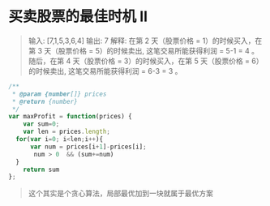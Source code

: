 # 买卖股票的最佳时机 II
> 输入: [7,1,5,3,6,4]
输出: 7
解释: 在第 2 天（股票价格 = 1）的时候买入，在第 3 天（股票价格 = 5）的时候卖出, 这笔交易所能获得利润 = 5-1 = 4 。
     随后，在第 4 天（股票价格 = 3）的时候买入，在第 5 天（股票价格 = 6）的时候卖出, 这笔交易所能获得利润 = 6-3 = 3 。
    
``` javascript
/**
 * @param {number[]} prices
 * @return {number}
 */
var maxProfit = function(prices) {
    var sum=0;
    var len = prices.length;
  for(var i=0; i<len;i++){
      var num = prices[i+1]-prices[i];
       num > 0  && (sum+=num)
  }  
    return sum
};
```
> 这个其实是个贪心算法，局部最优加到一块就属于最优方案
